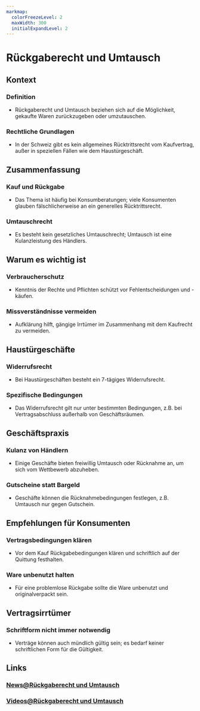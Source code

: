 ```yaml
---
markmap:
  colorFreezeLevel: 2
  maxWidth: 300
  initialExpandLevel: 2
---
```


# Rückgaberecht und Umtausch
## Kontext
### Definition
- Rückgaberecht und Umtausch beziehen sich auf die Möglichkeit, gekaufte Waren zurückzugeben oder umzutauschen.
### Rechtliche Grundlagen
- In der Schweiz gibt es kein allgemeines Rücktrittsrecht vom Kaufvertrag, außer in speziellen Fällen wie dem Haustürgeschäft.

## Zusammenfassung
### Kauf und Rückgabe
- Das Thema ist häufig bei Konsumberatungen; viele Konsumenten glauben fälschlicherweise an ein generelles Rücktrittsrecht.
### Umtauschrecht
- Es besteht kein gesetzliches Umtauschrecht; Umtausch ist eine Kulanzleistung des Händlers.

## Warum es wichtig ist
### Verbraucherschutz
- Kenntnis der Rechte und Pflichten schützt vor Fehlentscheidungen und -käufen.
### Missverständnisse vermeiden
- Aufklärung hilft, gängige Irrtümer im Zusammenhang mit dem Kaufrecht zu vermeiden.

## Haustürgeschäfte
### Widerrufsrecht
- Bei Haustürgeschäften besteht ein 7-tägiges Widerrufsrecht.
### Spezifische Bedingungen
- Das Widerrufsrecht gilt nur unter bestimmten Bedingungen, z.B. bei Vertragsabschluss außerhalb von Geschäftsräumen.

## Geschäftspraxis
### Kulanz von Händlern
- Einige Geschäfte bieten freiwillig Umtausch oder Rücknahme an, um sich vom Wettbewerb abzuheben.
### Gutscheine statt Bargeld
- Geschäfte können die Rücknahmebedingungen festlegen, z.B. Umtausch nur gegen Gutschein.

## Empfehlungen für Konsumenten
### Vertragsbedingungen klären
- Vor dem Kauf Rückgabebedingungen klären und schriftlich auf der Quittung festhalten.
### Ware unbenutzt halten
- Für eine problemlose Rückgabe sollte die Ware unbenutzt und originalverpackt sein.

## Vertragsirrtümer
### Schriftform nicht immer notwendig
- Verträge können auch mündlich gültig sein; es bedarf keiner schriftlichen Form für die Gültigkeit.

## Links
### [News@Rückgaberecht und Umtausch](https://www.google.ch/search?q=Rückgaberecht+und+Umtausch&tbm=nws)
### [Videos@Rückgaberecht und Umtausch](https://www.google.ch/search?q=Rückgaberecht+und+Umtausch&tbm=vid)
